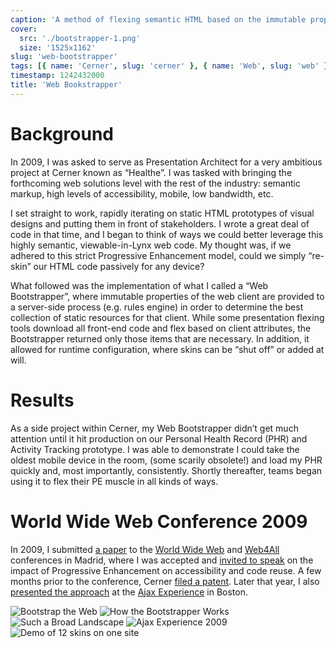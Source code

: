 ```yaml
---
caption: 'A method of flexing semantic HTML based on the immutable properties of the device before code is even downloaded.'
cover:
  src: './bootstrapper-1.png'
  size: '1525x1162'
slug: 'web-bootstrapper'
tags: [{ name: 'Cerner', slug: 'cerner' }, { name: 'Web', slug: 'web' }]
timestamp: 1242432000
title: 'Web Bookstrapper'
---
```


# Background

In 2009, I was asked to serve as Presentation Architect for a very ambitious
project at Cerner known as “Healthe”. I was tasked with bringing the forthcoming
web solutions level with the rest of the industry: semantic markup, high levels
of accessibility, mobile, low bandwidth, etc.

I set straight to work, rapidly iterating on static HTML prototypes of visual
designs and putting them in front of stakeholders. I wrote a great deal of code
in that time, and I began to think of ways we could better leverage this highly
semantic, viewable-in-Lynx web code. My thought was, if we adhered to this
strict Progressive Enhancement model, could we simply “re-skin” our HTML code
passively for any device?

What followed was the implementation of what I called a “Web Bootstrapper”,
where immutable properties of the web client are provided to a server-side
process (e.g. rules engine) in order to determine the best collection of static
resources for that client. While some presentation flexing tools download all
front-end code and flex based on client attributes, the Bootstrapper returned
only those items that are necessary. In addition, it allowed for runtime
configuration, where skins can be “shut off” or added at will.

# Results

As a side project within Cerner, my Web Bootstrapper didn’t get much attention
until it hit production on our Personal Health Record (PHR) and Activity
Tracking prototype. I was able to demonstrate I could take the oldest mobile
device in the room, (some scarily obsolete!) and load my PHR quickly and, most
importantly, consistently. Shortly thereafter, teams began using it to flex
their PE muscle in all kinds of ways.

# World Wide Web Conference 2009

In 2009, I submitted [a paper](/pdf/web-bootstrapper-paper.pdf) to the [World
Wide Web](http://www2009.wwwconference.org/) and
[Web4All](http://www.w4a.info/2018/) conferences in Madrid, where I was accepted
and [invited to speak](/pdf/web-bootstrapper-deck.pdf) on the impact of
Progressive Enhancement on accessibility and code reuse. A few months prior to
the conference, Cerner [filed a
patent](http://www.faqs.org/patents/app/20100180192). Later that year, I also
[presented the
approach](http://ajaxexperience.techtarget.com/conference/html/speakers.html#CHall)
at the [Ajax
Experience](http://ajaxexperience.techtarget.com/conference/index.html) in
Boston.

![Bootstrap the Web](/images/portfolio/bootstrapper-1.png)
![How the Bootstrapper Works](/images/portfolio/bootstrapper-2.jpg)
![Such a Broad Landscape](/images/portfolio/bootstrapper-3.jpg)
![Ajax Experience 2009](/images/portfolio/bootstrapper-4.png)
![Demo of 12 skins on one site](/images/portfolio/bootstrapper-5.png)
